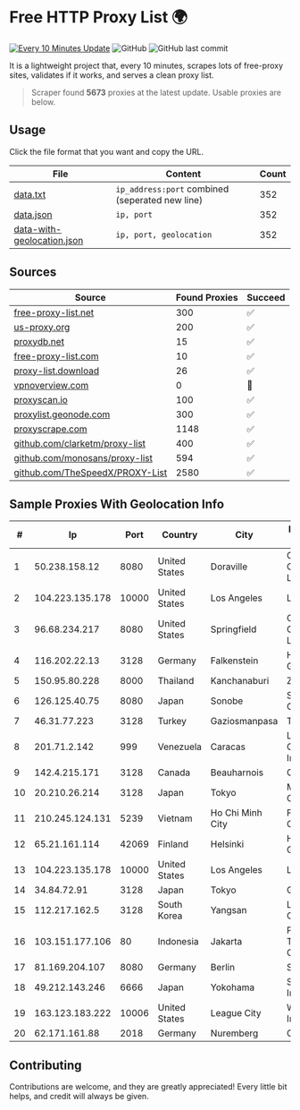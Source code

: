 
# Free HTTP Proxy List 🌍

[![Every 10 Minutes Update](https://github.com/mertguvencli/http-proxy-list/actions/workflows/main.yml/badge.svg?branch=main)](https://github.com/mertguvencli/http-proxy-list/actions/workflows/main.yml)
![GitHub](https://img.shields.io/github/license/mertguvencli/http-proxy-list)
![GitHub last commit](https://img.shields.io/github/last-commit/mertguvencli/http-proxy-list)

It is a lightweight project that, every 10 minutes, scrapes lots of free-proxy sites, validates if it works, and serves a clean proxy list.


> Scraper found **5673** proxies at the latest update. Usable proxies are below.

## Usage

Click the file format that you want and copy the URL.


|File|Content|Count|
|----|-------|-----|
|[data.txt](https://raw.githubusercontent.com/mertguvencli/http-proxy-list/main/proxy-list/data.txt)|`ip_address:port` combined (seperated new line)|352|
|[data.json](https://raw.githubusercontent.com/mertguvencli/http-proxy-list/main/proxy-list/data.json)|`ip, port`|352|
|[data-with-geolocation.json](https://raw.githubusercontent.com/mertguvencli/http-proxy-list/main/proxy-list/data-with-geolocation.json)|`ip, port, geolocation`|352|

## Sources

|Source|Found Proxies|Succeed|
|------|-------------|-------|
|[free-proxy-list.net](https://free-proxy-list.net)|300|✅|
|[us-proxy.org](https://www.us-proxy.org)|200|✅|
|[proxydb.net](http://proxydb.net)|15|✅|
|[free-proxy-list.com](https://free-proxy-list.com/?page=&port=&type%5B%5D=http&type%5B%5D=https&up_time=0&search=Search)|10|✅|
|[proxy-list.download](https://www.proxy-list.download/HTTP)|26|✅|
|[vpnoverview.com](https://vpnoverview.com/privacy/anonymous-browsing/free-proxy-servers)|0|🚫|
|[proxyscan.io](https://www.proxyscan.io)|100|✅|
|[proxylist.geonode.com](https://proxylist.geonode.com/api/proxy-list?limit=300&page=1&sort_by=lastChecked&sort_type=desc&protocols=http,https)|300|✅|
|[proxyscrape.com](https://api.proxyscrape.com/v2/?request=displayproxies&protocol=http&timeout=10000&country=all&ssl=all&anonymity=all)|1148|✅|
|[github.com/clarketm/proxy-list](https://raw.githubusercontent.com/clarketm/proxy-list/master/proxy-list-raw.txt)|400|✅|
|[github.com/monosans/proxy-list](https://raw.githubusercontent.com/monosans/proxy-list/main/proxies/http.txt)|594|✅|
|[github.com/TheSpeedX/PROXY-List](https://raw.githubusercontent.com/TheSpeedX/PROXY-List/master/http.txt)|2580|✅|


## Sample Proxies With Geolocation Info

|#|Ip|Port|Country|City|Internet Service Provider|
|-|--|----|-------|----|-------------------------|
|1|50.238.158.12|8080|United States|Doraville|Comcast Cable Communications, LLC|
|2|104.223.135.178|10000|United States|Los Angeles|LayerHost|
|3|96.68.234.217|8080|United States|Springfield|Comcast Cable Communications, LLC|
|4|116.202.22.13|3128|Germany|Falkenstein|Hetzner Online GmbH|
|5|150.95.80.228|8000|Thailand|Kanchanaburi|ZCOM|
|6|126.125.40.75|8080|Japan|Sonobe|Softbank BB Corp.|
|7|46.31.77.223|3128|Turkey|Gaziosmanpasa|Talha Bogaz|
|8|201.71.2.142|999|Venezuela|Caracas|Level 3 Communications, Inc.|
|9|142.4.215.171|3128|Canada|Beauharnois|OVH SAS|
|10|20.210.26.214|3128|Japan|Tokyo|Microsoft Corporation|
|11|210.245.124.131|5239|Vietnam|Ho Chi Minh City|FPT Telecom Company|
|12|65.21.161.114|42069|Finland|Helsinki|Hetzner Online GmbH|
|13|104.223.135.178|10000|United States|Los Angeles|LayerHost|
|14|34.84.72.91|3128|Japan|Tokyo|Google LLC|
|15|112.217.162.5|3128|South Korea|Yangsan|LG DACOM Corporation|
|16|103.151.177.106|80|Indonesia|Jakarta|PT JASAMARGA TOLLROAD OPERATOR|
|17|81.169.204.107|8080|Germany|Berlin|Strato AG|
|18|49.212.143.246|6666|Japan|Yokohama|SAKURA Internet Inc.|
|19|163.123.183.222|10006|United States|League City|WholeSale Internet, Inc.|
|20|62.171.161.88|2018|Germany|Nuremberg|Contabo GmbH|



## Contributing

Contributions are welcome, and they are greatly appreciated! Every
little bit helps, and credit will always be given.

